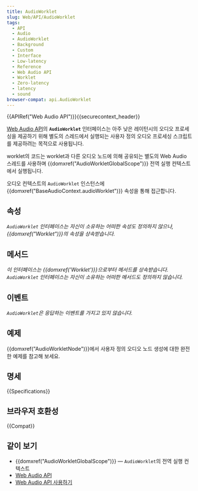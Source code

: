 ```yaml
---
title: AudioWorklet
slug: Web/API/AudioWorklet
tags:
  - API
  - Audio
  - AudioWorklet
  - Background
  - Custom
  - Interface
  - Low-latency
  - Reference
  - Web Audio API
  - Worklet
  - Zero-latency
  - latency
  - sound
browser-compat: api.AudioWorklet
---
```

{{APIRef("Web Audio API")}}{{securecontext_header}}

[Web Audio API](/ko/docs/Web/API/Web_Audio_API)의 **`AudioWorklet`** 인터페이스는 아주 낮은 레이턴시의 오디오 프로세싱을 제공하기 위해 별도의 스레드에서 실행되는 사용자 정의 오디오 프로세싱 스크립트를 제공하려는 목적으로 사용됩니다.

worklet의 코드는 worklet과 다른 오디오 노드에 의해 공유되는 별도의 Web Audio 스레드를 사용하며 {{domxref("AudioWorkletGlobalScope")}} 전역 실행 컨텍스트에서 실행됩니다.

오디오 컨텍스트의 `AudioWorklet` 인스턴스에 {{domxref("BaseAudioContext.audioWorklet")}} 속성을 통해 접근합니다.

## 속성

_`AudioWorklet` 인터페이스는 자신이 소유하는 어떠한 속성도 정의하지 않으나, {{domxref("Worklet")}}의 속성을 상속받습니다._

## 메서드

_이 인터페이스는 {{domxref('Worklet')}}으로부터 메서드를 상속받습니다. `AudioWorklet` 인터페이스는 자신이 소유하는 어떠한 메서드도 정의하지 않습니다._

## 이벤트

_`AudioWorklet`은 응답하는 이벤트를 가지고 있지 않습니다._

## 예제

{{domxref("AudioWorkletNode")}}에서 사용자 정의 오디오 노드 생성에 대한 완전한 예제를 참고해 보세요.

## 명세

{{Specifications}}

## 브라우저 호환성

{{Compat}}

## 같이 보기

- {{domxref("AudioWorkletGlobalScope")}} — `AudioWorklet`의 전역 실행 컨텍스트
- [Web Audio API](/ko/docs/Web/API/Web_Audio_API)
- [Web Audio API 사용하기](/ko/docs/Web/API/Web_Audio_API/Using_Web_Audio_API)
